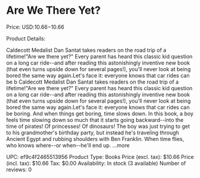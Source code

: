 # Are We There Yet?

Price: USD:$10.66-$10.66

Product Details:

Caldecott Medalist Dan Santat takes readers on the road trip of a lifetime!"Are we there yet?" Every parent has heard this classic kid question on a long car ride--and after reading this astonishingly inventive new book (that even turns upside down for several pages!), you'll never look at being bored the same way again.Let's face it: everyone knows that car rides can be b Caldecott Medalist Dan Santat takes readers on the road trip of a lifetime!"Are we there yet?" Every parent has heard this classic kid question on a long car ride--and after reading this astonishingly inventive new book (that even turns upside down for several pages!), you'll never look at being bored the same way again.Let's face it: everyone knows that car rides can be boring. And when things get boring, time slows down. In this book, a boy feels time slowing down so much that it starts going backward--into the time of pirates! Of princesses! Of dinosaurs! The boy was just trying to get to his grandmother's birthday party, but instead he's traveling through Ancient Egypt and rubbing shoulders with Ben Franklin. When time flies, who knows where--or when--he'll end up. ...more

UPC: ef9c4f2465513956
Product Type: Books
Price (excl. tax): $10.66
Price (incl. tax): $10.66
Tax: $0.00
Availability: In stock (3 available)
Number of reviews: 0